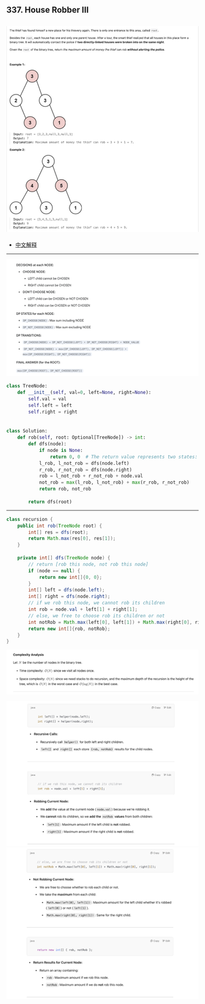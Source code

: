 ## 337. House Robber III
![](img/2025-02-13-18-03-58.png)
---

- [中文解释]()
---

![](img/2025-06-05-14-17-54.png)


```py
class TreeNode:
    def __init__(self, val=0, left=None, right=None):
        self.val = val
        self.left = left
        self.right = right


class Solution:
    def rob(self, root: Optional[TreeNode]) -> int:
        def dfs(node):
            if node is None:
                return 0, 0  # The return value represents two states: "selected" and "not selected".
            l_rob, l_not_rob = dfs(node.left)
            r_rob, r_not_rob = dfs(node.right)
            rob = l_not_rob + r_not_rob + node.val
            not_rob = max(l_rob, l_not_rob) + max(r_rob, r_not_rob)
            return rob, not_rob

        return dfs(root)
```

---
```java
class recursion {
    public int rob(TreeNode root) {
        int[] res = dfs(root);
        return Math.max(res[0], res[1]);
    }

    private int[] dfs(TreeNode node) {
        // return [rob this node, not rob this node]
        if (node == null) {
            return new int[]{0, 0};
        }
        int[] left = dfs(node.left);
        int[] right = dfs(node.right);
        // if we rob this node, we cannot rob its children
        int rob = node.val + left[1] + right[1];
        // else, we free to choose rob its children or not
        int notRob = Math.max(left[0], left[1]) + Math.max(right[0], right[1]);
        return new int[]{rob, notRob};
    }
}
```
![](img/2025-02-15-15-48-21.png)


![](img/2025-02-15-15-24-21.png)
![](img/2025-02-15-15-28-00.png)





